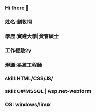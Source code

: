 ### Hi there 👋
### 姓名:劉敦桐
### 學歷:實踐大學|資管碩士
### 工作經驗2y
### 現職:系統工程師
### 
### skill:HTML/CSS/JS/
### skill:C#/MSSQL | Asp.net-webform
### OS: windows/linux
